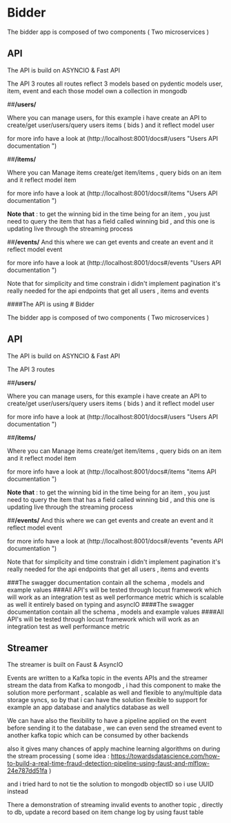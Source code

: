 # Bidder 

The bidder app is composed of two components ( Two microservices )

## API 

The API is build on ASYNCIO & Fast API 

The API 3 routes all routes reflect 3 models based on pydentic models user, item, event and each those model own a collection in mongodb

##**/users/**
 
 Where you can manage users, for this example i have create an API to create/get user/users/query users items ( bids ) and it reflect model user
 
 for more info have a look at (http://localhost:8001/docs#/users "Users API documentation ")


##**/items/**

Where you can Manage items create/get item/items , query bids on an item and it reflect model item

for more info have a look at (http://localhost:8001/docs#/items "Users API documentation ")

**Note that** : to get the winning bid in the time being for an item , you just need to 	query the item that has a field called winning bid , and this one is updating live through the streaming process


##**/events/**
And this where we can get events and create an event and it reflect model event

for more info have a look at (http://localhost:8001/docs#/events "Users API documentation ")

Note that for simplicity and time constrain i didn't implement pagination it's really needed for the api endpoints that get all users , items and events

####The API is using # Bidder 

The bidder app is composed of two components ( Two microservices )

## API 

The API is build on ASYNCIO & Fast API 

The API 3 routes 

##**/users/**
 
 Where you can manage users, for this example i have create an API to create/get user/users/query users items ( bids ) and it reflect model user
 
 for more info have a look at (http://localhost:8001/docs#/users "Users API documentation ")


##**/items/**

Where you can Manage items create/get item/items , query bids on an item and it reflect model item

for more info have a look at (http://localhost:8001/docs#/items "items API documentation ")

**Note that** : to get the winning bid in the time being for an item , you just need to 	query the item that has a field called winning bid , and this one is updating live through the streaming process


##**/events/**
And this where we can get events and create an event and it reflect model event 

for more info have a look at (http://localhost:8001/docs#/events "events API documentation ")

Note that for simplicity and time constrain i didn't implement pagination it's really needed for the api endpoints that get all users , items and events

###The swagger documentation contain all the schema , models and example values
###All API's will be tested through locust framework which will work as an integration test as well performance metric which is scalable as well it entirely based on typing and asyncIO
####The swagger documentation contain all the schema , models and example values
####All API's will be tested through locust framework which will work as an integration test as well performance metric


## Streamer

The streamer is built on Faust & AsyncIO

Events are written to a Kafka topic in the events APIs and the streamer stream the data from Kafka to mongodb , i had this component to make the solution more performant , scalable as well and flexible to any/multiple data storage syncs, so by that i can have the solution flexible to support for example an app database and analytics database as well

We can have also the flexibility to have a pipeline applied on the event before sending it to the database , we can even send the streamed event to another kafka topic which can be consumed by other backends

also it gives many chances of apply machine learning algorithms on during the stream processing ( some idea : https://towardsdatascience.com/how-to-build-a-real-time-fraud-detection-pipeline-using-faust-and-mlflow-24e787dd51fa )

and i tried hard to not tie the solution to mongodb objectID so i use UUID instead

There a demonstration of streaming invalid events to another topic , directly to db, update a record based on item change log by using faust table
